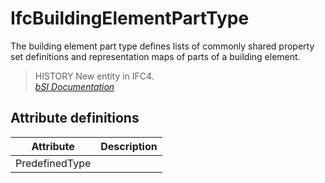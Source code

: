 IfcBuildingElementPartType
==========================
The building element part type defines lists of commonly shared property set
definitions and representation maps of parts of a building element.  
> HISTORY New entity in IFC4.  
[ _bSI
Documentation_](https://standards.buildingsmart.org/IFC/DEV/IFC4_2/FINAL/HTML/schema/ifcsharedcomponentelements/lexical/ifcbuildingelementparttype.htm)


Attribute definitions
---------------------
| Attribute      | Description   |
|----------------|---------------|
| PredefinedType |               |

